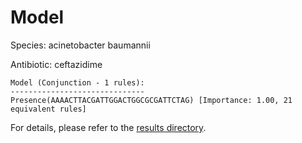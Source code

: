 
# Model

Species: acinetobacter baumannii

Antibiotic: ceftazidime

```
Model (Conjunction - 1 rules):
------------------------------
Presence(AAAACTTACGATTGGACTGGCGCGATTCTAG) [Importance: 1.00, 21 equivalent rules]

```

For details, please refer to the [results directory](../../../../../results/scm_b/acinetobacter%20baumannii/ceftazidime/repeat_4/).

